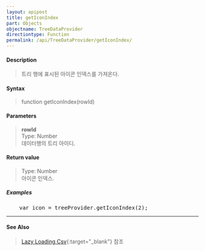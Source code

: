 ```yaml
---
layout: apipost
title: getIconIndex
part: Objects
objectname: TreeDataProvider
directiontype: Function
permalink: /api/TreeDataProvider/getIconIndex/
---
```



#### Description

> 트리 행에 표시된 아이콘 인덱스를 가져온다.  

#### Syntax

> function getIconIndex(rowId)  

#### Parameters

> **rowId**  
> Type: Number  
> 데이터행의 트리 아이디.  

#### Return value

> Type: Number  
> 아이콘 인덱스.  

##### Examples 

<pre class="prettyprint">
    var icon = treeProvider.getIconIndex(2);
</pre>

---

#### See Also

> [Lazy Loading Csv](http://demo.realgrid.net/Demo/TreeLazyLoading2){:target="_blank"} 참조   